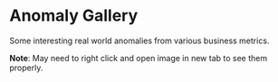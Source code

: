 # Anomaly Gallery

Some interesting real world anomalies from various business metrics.

**Note**: May need to right click and open image in new tab to see them properly.
